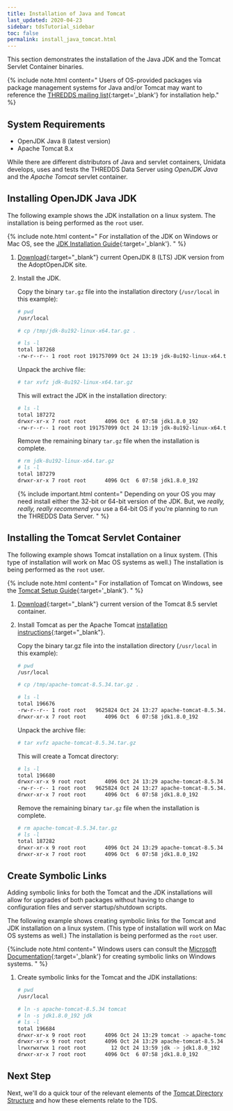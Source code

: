 ```yaml
---
title: Installation of Java and Tomcat
last_updated: 2020-04-23
sidebar: tdsTutorial_sidebar
toc: false
permalink: install_java_tomcat.html
---
```


This section demonstrates the installation of the Java JDK and the Tomcat Servlet Container binaries.  

{% include note.html content="
Users of OS-provided packages via package management systems for Java and/or Tomcat may want to reference the [THREDDS mailing list](https://www.unidata.ucar.edu/mailing_lists/archives/thredds/){:target='_blank'} for installation help."
%}

## System Requirements

* OpenJDK Java 8 (latest version)
* Apache Tomcat 8.x

While there are different distributors of Java and servlet containers, Unidata develops, uses and tests the THREDDS Data Server using _OpenJDK Java_ and the _Apache Tomcat_ servlet container.


## Installing OpenJDK Java JDK

The following example shows the JDK installation on a linux system.  The installation is being performed as the `root` user.

{% include note.html content="
For installation of the JDK on Windows or Mac OS, see the [JDK Installation Guide](https://adoptopenjdk.net/installation.html){:target='_blank'}.
" %}

1.  [Download](https://adoptopenjdk.net/){:target="_blank"} current OpenJDK 8 (LTS) JDK version from the AdoptOpenJDK site. 

2.  Install the JDK.

    Copy the binary `tar.gz` file into the installation directory (`/usr/local` in this example):

    ~~~bash
    # pwd
    /usr/local
    
    # cp /tmp/jdk-8u192-linux-x64.tar.gz .

    # ls -l
    total 187268
    -rw-r--r-- 1 root root 191757099 Oct 24 13:19 jdk-8u192-linux-x64.tar.gz
    ~~~

    Unpack the archive file:

    ~~~bash
    # tar xvfz jdk-8u192-linux-x64.tar.gz 
    ~~~

    This will extract the JDK in the installation directory:

    ~~~bash
    # ls -l
    total 187272
    drwxr-xr-x 7 root root      4096 Oct  6 07:58 jdk1.8.0_192
    -rw-r--r-- 1 root root 191757099 Oct 24 13:19 jdk-8u192-linux-x64.tar.gz
    ~~~

    Remove the remaining binary `tar.gz` file when the installation is complete.
   
    ~~~bash
    # rm jdk-8u192-linux-x64.tar.gz
    # ls -l
    total 187279
    drwxr-xr-x 7 root root      4096 Oct  6 07:58 jdk1.8.0_192
    ~~~

    {% include important.html content="
    Depending on your OS you may need install either the 32-bit or 64-bit version of the JDK.
    But, we *really, really, really recommend* you use a 64-bit OS if you're planning to run the THREDDS Data Server.
    " %}

<a name="tomcat"></a>
## Installing the Tomcat Servlet Container

The following example shows Tomcat installation on a linux system. (This type of installation will work on Mac OS systems as well.) The installation is being performed as the `root` user.

{% include note.html content="
For installation of Tomcat on Windows, see the [Tomcat Setup Guide](http://tomcat.apache.org/tomcat-8.5-doc/setup.html#Windows){:target='_blank'}.
" %}

1.  [Download](http://tomcat.apache.org/download-80.cgi){:target="_blank"} current version of the Tomcat 8.5 servlet container.

2.  Install Tomcat as per the Apache Tomcat [installation instructions](http://tomcat.apache.org/tomcat-8.5-doc/setup.html){:target="_blank"}.

    Copy the binary tar.gz file into the installation directory (`/usr/local` in this example):

    ~~~bash
    # pwd
    /usr/local
    
    # cp /tmp/apache-tomcat-8.5.34.tar.gz .

    # ls -l
    total 196676
    -rw-r--r-- 1 root root   9625824 Oct 24 13:27 apache-tomcat-8.5.34.tar.gz
    drwxr-xr-x 7 root root      4096 Oct  6 07:58 jdk1.8.0_192
    ~~~

    Unpack the archive file:

    ~~~bash
    # tar xvfz apache-tomcat-8.5.34.tar.gz
    ~~~

    This will create a Tomcat directory:

    ~~~bash
    # ls -l
    total 196680
    drwxr-xr-x 9 root root      4096 Oct 24 13:29 apache-tomcat-8.5.34
    -rw-r--r-- 1 root root   9625824 Oct 24 13:27 apache-tomcat-8.5.34.tar.gz
    drwxr-xr-x 7 root root      4096 Oct  6 07:58 jdk1.8.0_192
    ~~~

    Remove the remaining binary `tar.gz` file when the installation is complete.
   
    ~~~bash
    # rm apache-tomcat-8.5.34.tar.gz
    # ls -l
    total 187282
    drwxr-xr-x 9 root root      4096 Oct 24 13:29 apache-tomcat-8.5.34
    drwxr-xr-x 7 root root      4096 Oct  6 07:58 jdk1.8.0_192
    ~~~

## Create Symbolic Links

Adding symbolic links for both the Tomcat and the JDK installations will allow for upgrades of both packages without having to change to configuration files and server startup/shutdown scripts.

The following example shows creating symbolic links for the Tomcat and JDK installation on a linux system. (This type of installation will work on Mac OS systems as well.) The installation is being performed as the `root` user.

{%include note.html content="
Windows users can consult the [Microsoft Documentation](https://docs.microsoft.com/en-us/windows/win32/fileio/symbolic-links){:target='_blank'} for creating symbolic links on Windows systems.
" %}

1. Create symbolic links for the Tomcat and the JDK installations:

    ~~~ bash
    # pwd
    /usr/local
    
    # ln -s apache-tomcat-8.5.34 tomcat 
    # ln -s jdk1.8.0_192 jdk
    # ls -l 
    total 196684
    drwxr-xr-x 9 root root      4096 Oct 24 13:29 tomcat -> apache-tomcat-8.5.34
    drwxr-xr-x 9 root root      4096 Oct 24 13:29 apache-tomcat-8.5.34
    lrwxrwxrwx 1 root root        12 Oct 24 13:59 jdk -> jdk1.8.0_192
    drwxr-xr-x 7 root root      4096 Oct  6 07:58 jdk1.8.0_192
    ~~~

## Next Step

Next, we'll do a quick tour of the relevant elements of the [Tomcat Directory Structure](tomcat_dir_structure_qt.html) and how these elements relate to the TDS.